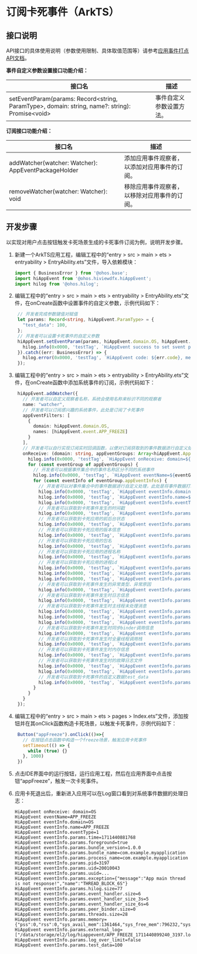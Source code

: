 # 订阅卡死事件（ArkTS）

## 接口说明

API接口的具体使用说明（参数使用限制、具体取值范围等）请参考[应用事件打点API文档](../reference/apis-performance-analysis-kit/js-apis-hiviewdfx-hiappevent.md)。

**事件自定义参数设置接口功能介绍：**

| 接口名                                              | 描述                                         |
| --------------------------------------------------- | -------------------------------------------- |
| setEventParam(params: Record&lt;string, ParamType&gt;, domain: string, name?: string): Promise&lt;void&gt; | 事件自定义参数设置方法。 |

**订阅接口功能介绍：**

| 接口名                                              | 描述                                         |
| --------------------------------------------------- | -------------------------------------------- |
| addWatcher(watcher: Watcher): AppEventPackageHolder | 添加应用事件观察者，以添加对应用事件的订阅。 |
| removeWatcher(watcher: Watcher): void               | 移除应用事件观察者，以移除对应用事件的订阅。 |

## 开发步骤

以实现对用户点击按钮触发卡死场景生成的卡死事件订阅为例，说明开发步骤。

1. 新建一个ArkTS应用工程，编辑工程中的“entry > src > main > ets  > entryability > EntryAbility.ets”文件，导入依赖模块：

   ```ts
   import { BusinessError } from '@ohos.base';
   import hiAppEvent from '@ohos.hiviewdfx.hiAppEvent';
   import hilog from '@ohos.hilog';
   ```

2. 编辑工程中的“entry > src > main > ets  > entryability > EntryAbility.ets”文件，在onCreate函数中设置事件的自定义参数，示例代码如下：

   ```ts
    // 开发者完成参数键值对赋值
    let params: Record<string, hiAppEvent.ParamType> = {
      "test_data": 100,
    };
    // 开发者可以设置卡死事件的自定义参数
    hiAppEvent.setEventParam(params, hiAppEvent.domain.OS, hiAppEvent.event.APP_FREEZE).then(() => {
      hilog.info(0x0000, 'testTag', `HiAppEvent success to set svent param`);
    }).catch((err: BusinessError) => {
      hilog.error(0x0000, 'testTag', `HiAppEvent code: ${err.code}, message: ${err.message}`);
    });
   ```

3. 编辑工程中的“entry > src > main > ets  > entryability > EntryAbility.ets”文件，在onCreate函数中添加系统事件的订阅，示例代码如下：

   ```ts
    hiAppEvent.addWatcher({
      // 开发者可以自定义观察者名称，系统会使用名称来标识不同的观察者
      name: "watcher",
      // 开发者可以订阅感兴趣的系统事件，此处是订阅了卡死事件
      appEventFilters: [
        {
          domain: hiAppEvent.domain.OS,
          names: [hiAppEvent.event.APP_FREEZE]
        }
      ],
      // 开发者可以自行实现订阅实时回调函数，以便对订阅获取到的事件数据进行自定义处理
      onReceive: (domain: string, appEventGroups: Array<hiAppEvent.AppEventGroup>) => {
        hilog.info(0x0000, 'testTag', `HiAppEvent onReceive: domain=${domain}`);
        for (const eventGroup of appEventGroups) {
          // 开发者可以根据事件集合中的事件名称区分不同的系统事件
          hilog.info(0x0000, 'testTag', `HiAppEvent eventName=${eventGroup.name}`);
          for (const eventInfo of eventGroup.appEventInfos) {
            // 开发者可以对事件集合中的事件数据进行自定义处理，此处是将事件数据打印在日志中
            hilog.info(0x0000, 'testTag', `HiAppEvent eventInfo.domain=${eventInfo.domain}`);
            hilog.info(0x0000, 'testTag', `HiAppEvent eventInfo.name=${eventInfo.name}`);
            hilog.info(0x0000, 'testTag', `HiAppEvent eventInfo.eventType=${eventInfo.eventType}`);
            // 开发者可以获取到卡死事件发生的时间戳
            hilog.info(0x0000, 'testTag', `HiAppEvent eventInfo.params.time=${eventInfo.params['time']}`);
            // 开发者可以获取到卡死应用的前后台状态
            hilog.info(0x0000, 'testTag', `HiAppEvent eventInfo.params.foreground=${eventInfo.params['foreground']}`);
            // 开发者可以获取到卡死应用的版本信息
            hilog.info(0x0000, 'testTag', `HiAppEvent eventInfo.params.bundle_version=${eventInfo.params['bundle_version']}`);
            // 开发者可以获取到卡死应用的包名
            hilog.info(0x0000, 'testTag', `HiAppEvent eventInfo.params.bundle_name=${eventInfo.params['bundle_name']}`);
            // 开发者可以获取到卡死应用的进程名称
            hilog.info(0x0000, 'testTag', `HiAppEvent eventInfo.params.process_name=${eventInfo.params['process_name']}`);
            // 开发者可以获取到卡死应用的进程id
            hilog.info(0x0000, 'testTag', `HiAppEvent eventInfo.params.pid=${eventInfo.params['pid']}`);
            hilog.info(0x0000, 'testTag', `HiAppEvent eventInfo.params.uid=${eventInfo.params['uid']}`);
            hilog.info(0x0000, 'testTag', `HiAppEvent eventInfo.params.uuid=${eventInfo.params['uuid']}`);
            // 开发者可以获取到卡死事件发生的异常类型、异常原因
            hilog.info(0x0000, 'testTag', `HiAppEvent eventInfo.params.exception=${JSON.stringify(eventInfo.params['exception'])}`);
            // 开发者可以获取到卡死事件发生时日志信息
            hilog.info(0x0000, 'testTag', `HiAppEvent eventInfo.params.hilog.size=${eventInfo.params['hilog'].length}`);
            // 开发者可以获取到卡死事件发生时主线程未处理消息
            hilog.info(0x0000, 'testTag', `HiAppEvent eventInfo.params.event_handler.size=${eventInfo.params['event_handler'].length}`);
            hilog.info(0x0000, 'testTag', `HiAppEvent eventInfo.params.event_handler_size_3s=${eventInfo.params['event_handler_size_3s']}`);
            hilog.info(0x0000, 'testTag', `HiAppEvent eventInfo.params.event_handler_size_6s=${eventInfo.params['event_handler_size_6s']}`);
            // 开发者可以获取到卡死事件发生时同步binder调用信息
            hilog.info(0x0000, 'testTag', `HiAppEvent eventInfo.params.peer_binder.size=${eventInfo.params['peer_binder'].length}`);
            // 开发者可以获取到卡死事件发生时全量线程调用栈
            hilog.info(0x0000, 'testTag', `HiAppEvent eventInfo.params.threads.size=${eventInfo.params['threads'].length}`);
            // 开发者可以获取到卡死事件发生时内存信息
            hilog.info(0x0000, 'testTag', `HiAppEvent eventInfo.params.memory=${JSON.stringify(eventInfo.params['memory'])}`);
            // 开发者可以获取到卡死事件发生时的故障日志文件
            hilog.info(0x0000, 'testTag', `HiAppEvent eventInfo.params.external_log=${JSON.stringify(eventInfo.params['external_log'])}`);
            hilog.info(0x0000, 'testTag', `HiAppEvent eventInfo.params.log_over_limit=${eventInfo.params['log_over_limit']}`);
            // 开发者可以获取到卡死事件的自定义数据test_data
            hilog.info(0x0000, 'testTag', `HiAppEvent eventInfo.params.test_data=${eventInfo.params['test_data']}`);
          }
        }
      }
    });
   ```

4. 编辑工程中的“entry > src > main > ets  > pages > Index.ets”文件，添加按钮并在其onClick函数构造卡死场景，以触发卡死事件，示例代码如下：

   ```ts
    Button("appFreeze").onClick(()=>{
      // 在按钮点击函数中构造一个freeze场景，触发应用卡死事件
      setTimeout(() => {
        while (true) {}
      }, 1000)
    })
   ```

5. 点击IDE界面中的运行按钮，运行应用工程，然后在应用界面中点击按钮“appFreeze”，触发一次卡死事件。

6. 应用卡死退出后，重新进入应用可以在Log窗口看到对系统事件数据的处理日志：

   ```text
   HiAppEvent onReceive: domain=OS
   HiAppEvent eventName=APP_FREEZE
   HiAppEvent eventInfo.domain=OS
   HiAppEvent eventInfo.name=APP_FREEZE
   HiAppEvent eventInfo.eventType=1
   HiAppEvent eventInfo.params.time=1711440881768
   HiAppEvent eventInfo.params.foreground=true
   HiAppEvent eventInfo.params.bundle_version=1.0.0
   HiAppEvent eventInfo.params.bundle_name=com.example.myapplication
   HiAppEvent eventInfo.params.process_name=com.example.myapplication
   HiAppEvent eventInfo.params.pid=3197
   HiAppEvent eventInfo.params.uid=20010043
   HiAppEvent eventInfo.params.uuid=...
   HiAppEvent eventInfo.params.exception={"message":"App main thread is not response!","name":"THREAD_BLOCK_6S"}
   HiAppEvent eventInfo.params.hilog.size=77
   HiAppEvent eventInfo.params.event_handler.size=6
   HiAppEvent eventInfo.params.event_handler_size_3s=5
   HiAppEvent eventInfo.params.event_handler_size_6s=6
   HiAppEvent eventInfo.params.peer_binder.size=0
   HiAppEvent eventInfo.params.threads.size=28
   HiAppEvent eventInfo.params.memory={"pss":0,"rss":0,"sys_avail_mem":1361464,"sys_free_mem":796232,"sys_total_mem":1992340,"vss":0}
   HiAppEvent eventInfo.params.external_log=["/data/storage/el2/log/hiappevent/APP_FREEZE_1711440899240_3197.log"]
   HiAppEvent eventInfo.params.log_over_limit=false
   HiAppEvent eventInfo.params.test_data=100
   ```
